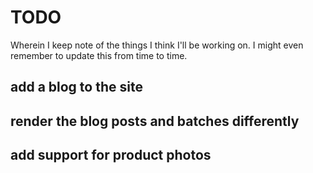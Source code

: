 # TODO

Wherein I keep note of the things I think I'll be working on. I might even remember to update this from time to time.

## add a blog to the site

## render the blog posts and batches differently

## add support for product photos

